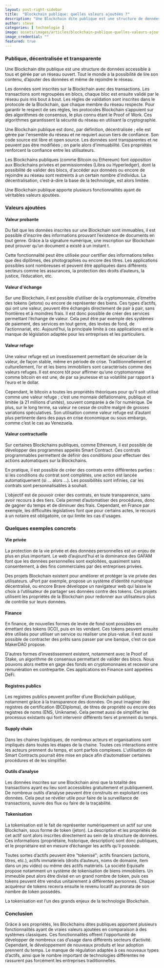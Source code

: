 ```yaml
---
layout: post-right-sidebar
title:  "Blockchain publique: quelles valeurs ajoutées ?"
description: "Une Blockchain dite publique est une structure de données accessible à tous et gérée par un réseau ouvert. Tout le monde a la possibilité de lire son contenu, d’ajouter des données et même de rejoindre le réseau."
author: steve
categories: [ technologie ]
image: assets/images/articles/blockchain-publique-quelles-valeurs-ajoutees/1.jpg
image_credential: ""
featured: true
---
```


### Publique, décentralisée et transparente

Une Blockchain dite publique est une structure de données accessible à tous et gérée par un réseau ouvert. Tout le monde a la possibilité de lire son contenu, d’ajouter des données et même de rejoindre le réseau.

Les données sont inscrites sur la Blockchain avec des transactions. Les transactions sont regroupées en blocs, chaque bloc est ensuite validé par le réseau puis mis bout à bout. Les règles de validation sont inscrites dans le protocole de la Blockchain, que chaque membre du réseau respecte. Pour garantir le respect de ses règles, les protocoles Blockchain s’appuient sur des algorithmes de consensus, le plus connu étant le Proof of Work. Ces algorithmes garantissent la sécurité du réseau en utilisant la cryptographie.

Une Blockchain publique est donc, par définition, décentralisée ; elle est gérée par l'ensemble du réseau et ne requiert aucun tiers de confiance. Son code source est libre et open source. Les données sont transparentes et ne peuvent pas être modifiées ; on parle alors d’immuabilité. Ces propriétés renforcent la confiance entre les utilisateurs.

Les Blockchains publiques (comme Bitcoin ou Ethereum) font opposition aux Blockchains privées et permissionnées (Libra ou Hyperledger), dont la possibilité de valider des blocs, d'accéder aux données ou encore de rejoindre au réseau sont restreints à un certain nombre d’individus. La décentralisation, c’est-à-dire la base de la technologie, est alors limitée.

Une Blockchain publique apporte plusieurs fonctionnalités ayant de véritables valeurs ajoutées. 

### Valeurs ajoutées

#### Valeur probante

Du fait que les données inscrites sur une Blockchain sont immuables, il est possible d’inscrire des informations prouvant l’existence de documents en tout genre. Grâce à la signature numérique, une inscription sur Blockchain peut prouver qu’un document a existé à un instant t.

Cette fonctionnalité peut être utilisée pour certifier des informations telles que des diplômes, des photographies ou encore des titres. Les applications possibles sont nombreuses et peuvent être appliquées dans différents secteurs comme les assurances, la protection des droits d’auteurs, la justice, l’éducation, etc.  

#### Valeur d'échange

Sur une Blockchain, il est possible d’utiliser de la cryptomonnaie, d’émettre des tokens (jetons) ou encore de représenter des biens. Ces types d’actifs, qui ont une valeur, peuvent être échangés directement de pair à pair, sans frontières et à moindres frais. Il est donc possible de créer des services permettant l’échange de valeur. Cela peut être par exemple des systèmes de paiement, des services en tout genre, des levées de fond, de l’actionnariat, etc. Aujourd’hui, la principale limite à ces applications est le manque de législation adaptée pour les entreprises et les particuliers.

#### Valeur refuge

Une valeur refuge est un investissement permettant de sécuriser de la valeur, de façon stable, même en période de crise. Traditionnellement et culturellement, l’or et les biens immobiliers sont caractérisés comme des valeurs refuges. Il est encore tôt pour affirmer qu’une cryptomonnaie comme bitcoin en est une, de par sa jeunesse et sa volatilité par rapport à l’euro et le dollar.

Cependant, le bitcoin a toutes les propriétés théoriques pour qu’il soit utilisé comme une valeur refuge ; c’est une monnaie déflationnaire, publique et limitée (à 21 millions d'unités), souvent comparée à de l’or numérique. De plus, sur le long terme, sa valeur ne cesse de croître malgré de grosses variations spéculatives. Son utilisation comme valeur refuge est d’autant plus pertinente dans des pays en crise économique ou sous embargo, comme c’est le cas au Venezuela.

#### Valeur contractuelle

Sur certaines Blockchains publiques, comme Ethereum, il est possible de développer des programmes appelés Smart Contract. Ces contrats programmables permettent de définir des conditions pour effectuer des actions automatiques sur la Blockchains.

En pratique, il est possible de créer des contrats entre différentes parties : si les conditions du contrat sont complètes, une action est lancée automatiquement  (si ... alors ...). Les possibilités sont infinies, car les contrats sont personnalisables à souhait.

L’objectif est de pouvoir créer des contrats, en toute transparence, sans avoir recours à des tiers. Cela permet d’automatiser des procédures, donc de gagner du temps et de diminuer des frais. Cependant, en France par exemple, les difficultés législatives font que pour certains actes, le recours à un notaire est obligatoire, ce qui limite les cas d'usages. 

### Quelques exemples concrets

#### Vie privée

La protection de la vie privée et des données personnelles est un enjeu de plus en plus important. Le web d’aujourd’hui et la dominance des GAFAM font que les données personnelles sont exploitées, quasiment sans consentement, à des fins commerciales par des entreprises privées.

Des projets Blockchain existent pour améliorer et protéger la vie privée des utilisateurs. uPort par exemple, propose un système d’identité numérique décentralisé, ou encore Brave développe un navigateur web qui laisse le choix à l’utilisateur de partager ses données contre des tokens. Ces projets utilisent les propriétés de la Blockchain pour redonner aux utilisateurs plus de contrôle sur leurs données. 

#### Finance

En finance, de nouvelles formes de levée de fond sont possibles en émettant des tokens (ICO), puis en les vendant. Ces tokens peuvent ensuite être utilisés pour utiliser un service ou réaliser une plus-value. Il est aussi possible de contracter des prêts sans passer par une banque, c’est ce que MakerDAO propose. 

D’autres formes d’investissement existent, notamment avec le Proof of Stake, un algorithme de consensus permettant de valider des blocs. Nous pouvons alors mettre en gage des fonds en cryptomonnaies et recevoir une rémunération en contrepartie. Ces applications en Finance sont appelées DeFi. 

#### Registres publics

Les registres publics peuvent profiter d’une Blockchain publique, notamment grâce à la transparence des données. On peut imaginer des registres de certification (BCDiploma), de titres de propriété ou encore des registres de noms (ENS, Unikname). Cela permet aussi de simplifier les processus existants qui font intervenir différents tiers et prennent du temps.

#### Supply chain

Dans les chaines logistiques, de nombreux acteurs et organisations sont impliqués dans toutes les étapes de la chaine. Toutes ces interactions entre les acteurs prennent du temps, et sont parfois complexes. L'utilisation de Smart Contracts pourrait être mise en place afin d’automatiser certaines procédures et de les simplifier.

#### Outils d’analyse

Les données inscrites sur une Blockchain ainsi que la totalité des transactions ayant eu lieu sont accessibles gratuitement et publiquement. De nombreux outils d’analyse peuvent être construits en exploitant ces données. Cela peut se révéler utile pour faire de la surveillance de transactions, suivre des flux ou faire de la traçabilité.

#### Tokenisation

La tokenisation est le fait de représenter numériquement un actif sur une Blockchain, sous forme de token (jeton). La description et les propriétés de cet actif sont alors inscrites directement au sein de la structure de données. Ces informations  (propriétaire, historique, description) sont donc publiques, et le propriétaire est en mesure d’échanger les actifs qu’il possède. 

Toutes sortes d’actifs peuvent être "tokenisé"; actifs financiers (actions, titres, etc.), actifs immatériels (droits d’auteurs, noms de domaine, item dans un jeu vidéo) ou même des actifs matériels. La société Equisafe propose notamment un système de tokenisation de biens immobiliers. Un immeuble peut alors être divisé en un grand nombre de token, puis ces tokens peuvent être vendus unitairement à différentes personnes. Chaque acquéreur de tokens recevra ensuite le revenu locatif au prorata de son nombre de token possédés. 

La tokenisation est l’un des grands enjeux de la technologie Blockchain.

### Conclusion

Grâce à ses propriétés, les Blockchains dites publiques apportent plusieurs fonctionnalités ayant de vraies valeurs ajoutées en comparaison à des systèmes classiques. Ces fonctionnalités offrent l'opportunité de développer de nombreux cas d’usage dans différents secteurs d’activité. Cependant, le développement de nouveaux produits et leur adoption prennent du temps. Le manque de régulation adaptée à ces nouveaux types d’actifs, ainsi que le nombre important de technologies différentes ne rassurent pas forcément les entreprises traditionnelles. 